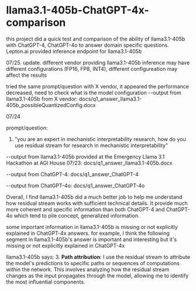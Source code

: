 # llama3.1-405b-ChatGPT-4x-comparison


this project did a quick test and comparison of the ability of llama3.1-405b with ChatGPT-4, ChatGPT-4o to answer domain specific questions. Lepton.ai provided inference endpoint for llama3.1-405b

07/25. update.  different vendor providing llama3.1-405b inference may have different configurations (FP16, FP8, INT4), different configureation may affect the results

tried the same prompt/question with X vendor, it appeared the performance decreased, need to check what is the model configuration 
--output from llama3.1-405b from X vendor: docs/q1_answer_llama3.1-405b_possibleQuantizedConfig.docx

07/24

prompt/question:
1. "you are an expert in mechanistic interpretability research, how do you use residual stream for research in mechanistic interpretability"

--output from llama3.1-405b provided at the Emergency Llama 3.1 Hackathon at AGI House 07/23: docs/q1_answer_llama3.1-405b.docx

--output from ChatGPT-4: docs/q1_answer_ChatGPT-4

--output from ChatGPT-4o: docs/q1_answer_ChatGPT-4o

Overall, I find llama3.1-405b did a much better job to help me understand how residual stream works with sufficient technical details.  It provide much more coherent and specific information than both ChatGPT-4 and ChatGPT-4o which tend to pile concept, generalized information.

some important information in llama3.1-405b is missing or not explicitly explained in ChatGPT-4x answers.
for example, I think the following segment in llama3.1-405b's answer is important and interesting but it's missing or not explicitly explained in ChatGPT-4x

llama3.1-405b says:
3. **Path attribution**: I use the residual stream to attribute the model's predictions to specific paths or sequences of computations within the network. This involves analyzing how the residual stream changes as the input propagates through the model, allowing me to identify the most influential components.
